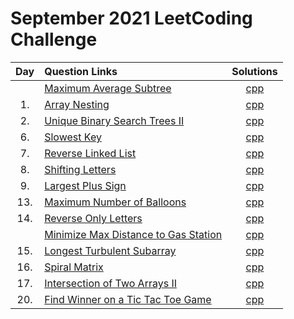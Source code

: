 # September 2021 LeetCoding Challenge

| Day | Question Links                                                                                                                                                |                        Solutions                         |
| :-: | :------------------------------------------------------------------------------------------------------------------------------------------------------------ | :------------------------------------------------------: |
|     | [Maximum Average Subtree](https://leetcode.com/explore/challenge/card/september-leetcoding-challenge-2021/636/week-1-september-1st-september-7th/3959/)       |         [cpp](./Maximum%20Average%20Subtree.cpp)         |
| 1.  | [Array Nesting](https://leetcode.com/explore/featured/card/september-leetcoding-challenge-2021/636/week-1-september-1st-september-7th/3960/)                  |            [cpp](./01.%20Array%20Nesting.cpp)            |
| 2.  | [Unique Binary Search Trees II](https://leetcode.com/explore/challenge/card/september-leetcoding-challenge-2021/636/week-1-september-1st-september-7th/3961/) | [cpp](./02.%20Unique%20Binary%20Search%20Trees%20II.cpp) |
| 6.  | [Slowest Key](https://leetcode.com/explore/challenge/card/september-leetcoding-challenge-2021/636/week-1-september-1st-september-7th/3965/) | [cpp](./06.%20Slowest%20Key.cpp) |
| 7.  | [Reverse Linked List](https://leetcode.com/explore/challenge/card/september-leetcoding-challenge-2021/636/week-1-september-1st-september-7th/3966/) | [cpp](./07.%20Reverse%20Linked%20List.cpp) |
| 8.  | [Shifting Letters](https://leetcode.com/explore/challenge/card/september-leetcoding-challenge-2021/637/week-2-september-8th-september-14th/3968/) | [cpp](./08.%20Shifting%20Letters.cpp) |
| 9.  | [Largest Plus Sign](https://leetcode.com/explore/challenge/card/september-leetcoding-challenge-2021/637/week-2-september-8th-september-14th/3969/) | [cpp](./09.%20Largest%20Plus%20Sign.cpp) |
| 13.  | [Maximum Number of Balloons](https://leetcode.com/explore/challenge/card/september-leetcoding-challenge-2021/637/week-2-september-8th-september-14th/3973/) | [cpp](./13.%20Maximum%20Number%20of%20Balloons.cpp) |
| 14.  | [Reverse Only Letters](https://leetcode.com/explore/challenge/card/september-leetcoding-challenge-2021/637/week-2-september-8th-september-14th/3974/) | [cpp](./14.%20Reverse%20Only%20Letters.cpp) |
|   | [Minimize Max Distance to Gas Station](https://leetcode.com/explore/challenge/card/september-leetcoding-challenge-2021/638/week-3-september-15th-september-21st/3975/) | [cpp](./Minimize%20Max%20Distance%20to%20Gas%20Station.cpp) |
| 15.  | [Longest Turbulent Subarray](https://leetcode.com/explore/challenge/card/september-leetcoding-challenge-2021/638/week-3-september-15th-september-21st/3976/) | [cpp](./15.%20Longest%20Turbulent%20Subarray.cpp) |
| 16.  | [Spiral Matrix](https://leetcode.com/explore/challenge/card/september-leetcoding-challenge-2021/638/week-3-september-15th-september-21st/3977/) | [cpp](./16.%20Spiral%20Matrix.cpp) |
| 17.  | [Intersection of Two Arrays II](https://leetcode.com/explore/challenge/card/september-leetcoding-challenge-2021/638/week-3-september-15th-september-21st/3978/) | [cpp](./17.%20Intersection%20of%20Two%20Arrays%20II.cpp) |
| 20.  | [Find Winner on a Tic Tac Toe Game](https://leetcode.com/explore/challenge/card/september-leetcoding-challenge-2021/638/week-3-september-15th-september-21st/3981/) | [cpp](./20.%20Find%20Winner%20on%20a%20Tic%20Tac%20Toe%20Game.cpp) |
